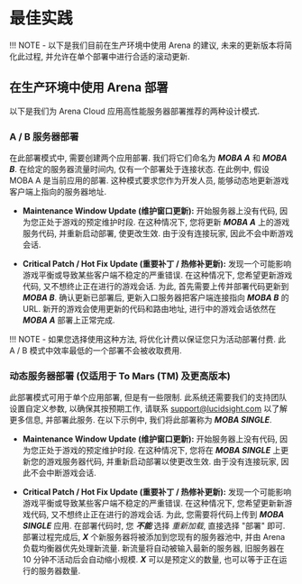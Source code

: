 # 最佳实践

!!! NOTE
    - 以下是我们目前在生产环境中使用 Arena 的建议, 未来的更新版本将简化此过程, 并允许在单个部署中进行合适的滚动更新.

## 在生产环境中使用 Arena 部署
以下是我们为 Arena Cloud 应用高性能服务器部署推荐的两种设计模式.

### A / B 服务器部署
在此部署模式中, 需要创建两个应用部署. 我们将它们命名为 ***MOBA A*** 和 ***MOBA B***. 在给定的服务器流量时间内, 仅有一个部署处于连接状态. 在此例中, 假设 MOBA A 是当前应用的部署. 这种模式要求您作为开发人员, 能够动态地更新游戏客户端上指向的服务器地址.

- **Maintenance Window Update (维护窗口更新):** 开始服务器上没有代码, 因为您正处于游戏的预定维护时段. 在这种情况下, 您将更新 ***MOBA A*** 上的游戏服务代码, 并重新启动部署, 使更改生效. 由于没有连接玩家, 因此不会中断游戏会话.

- **Critical Patch / Hot Fix Update (重要补丁 / 热修补更新):** 发现一个可能影响游戏平衡或导致某些客户端不稳定的严重错误. 在这种情况下, 您希望更新游戏代码, 又不想终止正在进行的游戏会话. 为此, 首先需要上传并部署代码更新到 ***MOBA B***. 确认更新已部署后, 更新入口服务器把客户端连接指向 ***MOBA B*** 的 URL. 新开的游戏会使用更新的代码和路由地址, 进行中的游戏会话依然在 ***MOBA A*** 部署上正常完成.

!!! NOTE
    - 如果您选择使用这种方法, 将优化计费以保证您只为活动部署付费. 此 A / B 模式中效率最低的一个部署不会被收取费用.


### 动态服务器部署 (仅适用于 To Mars (TM) 及更高版本)
此部署模式可用于单个应用部署, 但是有一些限制. 此系统还需要我们的支持团队设置自定义参数, 以确保其按预期工作, 请联系 [support@lucidsight.com](mailto:support@lucidsight.com) 以了解更多信息, 并部署此服务. 在以下示例中, 我们将此部署称为 ***MOBA SINGLE***.

- **Maintenance Window Update (维护窗口更新):** 开始服务器上没有代码, 因为您正处于游戏的预定维护时段. 在这种情况下, 您将在 ***MOBA SINGLE*** 上更新您的游戏服务器代码, 并重新启动部署以使更改生效. 由于没有连接玩家, 因此不会中断游戏会话.

- **Critical Patch / Hot Fix Update (重要补丁 / 热修补更新):** 发现一个可能影响游戏平衡或导致某些客户端不稳定的严重错误. 在这种情况下, 您希望更新新游戏代码, 又不想终止正在进行的游戏会话. 为此, 您需要将代码上传到 ***MOBA SINGLE*** 应用. 在部署代码时, 您 ***不能*** 选择 *重新加载*, 直接选择 "部署" 即可. 部署过程完成后, ***X*** 个新服务器将被添加到您现有的服务器池中, 并由 Arena 负载均衡器优先处理新流量. 新流量将自动被输入最新的服务器, 旧服务器在 10 分钟不活动后会自动缩小规模. ***X*** 可以是预定义的数量, 也可以等于正在运行的服务器数量.


